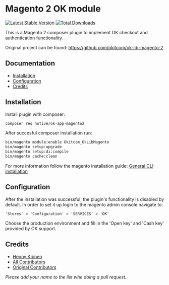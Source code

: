 Magento 2 OK module
==========================

[![Latest Stable Version](https://poser.pugx.org/notive/ok-app-magento2/version)](https://packagist.org/packages/notive/ok-app-magento2)
[![Total Downloads](https://poser.pugx.org/notive/ok-app-magento2/downloads)](https://packagist.org/packages/notive/ok-app-magento2)

This is a Magento 2 composer plugin to implement OK checkout and authentication functionality.

Original project can be found: https://github.com/okitcom/ok-lib-magento-2

Documentation
-------------

* [Installation](#installation)
* [Configuration](#configuration)
* [Credits](#credits)

## Installation

Install plugin with composer:
```bash
composer req notive/ok-app-magento2
```

After succesful composer installation run:

```bash
bin/magento module:enable Okitcom_OkLibMagento
bin/magento setup:upgrade 
bin/magento setup:di:compile
bin/magento cache:clean
```

For more information follow the magento installation guide:
[General CLI installation](https://devdocs.magento.com/extensions/install/)

## Configuration

After the installation was successful, the plugin's functionality is disabled by default. In order 
 to set it up login to the magento admin console navigate to:
 
```
'Stores' > 'Configuration' > 'SERVICES' > 'OK'
```

Choose the production environment and fill in the 'Open key' and 'Cash key' provided by OK support.

## Credits

- [Henny Krijnen](https://github.com/Fichtme)
- [All Contributors](https://github.com/notive/ok-app-magento2/graphs/contributors)
- [Original Contributors](https://github.com/okitcom/ok-lib-magento-2/graphs/contributors)

*Please add your name to the list whe doing a pull request.*
